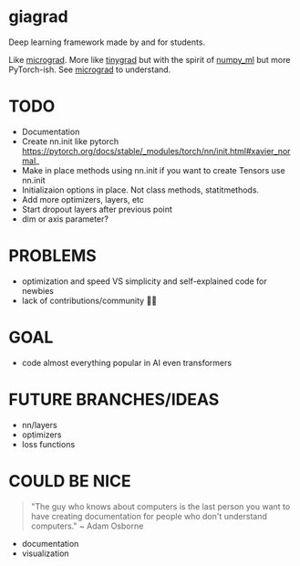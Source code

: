 # giagrad
Deep learning framework made by and for students.

Like [micrograd](https://youtu.be/VMj-3S1tku0). More like [tinygrad](https://github.com/geohot/tinygrad) but with the spirit of 
[numpy_ml](https://numpy-ml.readthedocs.io/en/latest/) but more PyTorch-ish. See [micrograd](https://youtu.be/VMj-3S1tku0) to understand.

# TODO
- Documentation
- Create nn.init like pytorch
https://pytorch.org/docs/stable/_modules/torch/nn/init.html#xavier_normal_
- Make in place methods using nn.init if you want to create Tensors use nn.init
- Initializaion options in place. Not class methods, statitmethods.
- Add more optimizers, layers, etc
- Start dropout layers after previous point
- dim or axis parameter?

# PROBLEMS
- optimization and speed VS simplicity and self-explained code for newbies
- lack of contributions/community :man_shrugging:

# GOAL
- code almost everything popular in AI even transformers

# FUTURE BRANCHES/IDEAS
- nn/layers
- optimizers
- loss functions

# COULD BE NICE
> "The guy who knows about computers is the last person you want to have creating documentation for people who don't understand computers." ~ Adam Osborne
- documentation
- visualization 